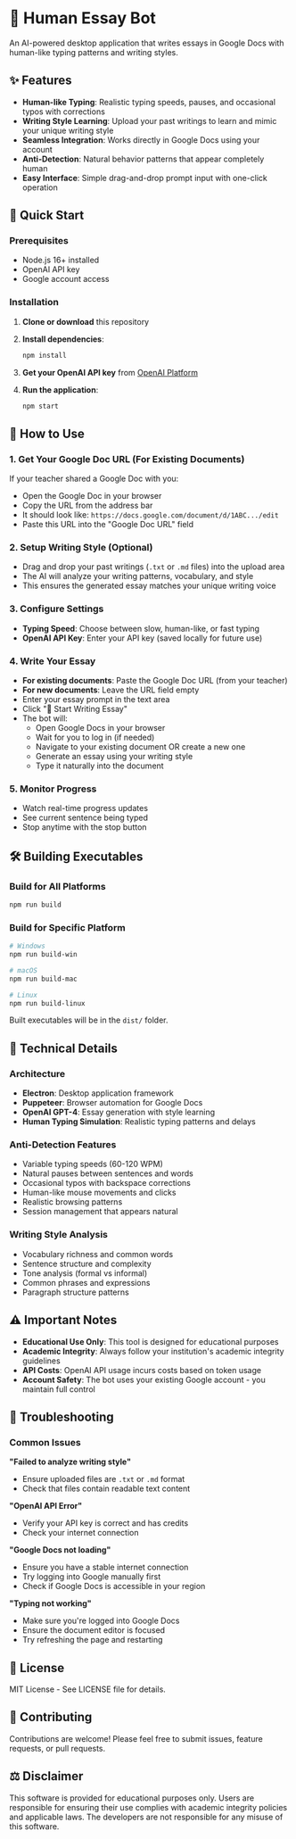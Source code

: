# 🤖 Human Essay Bot

An AI-powered desktop application that writes essays in Google Docs with human-like typing patterns and writing styles.

## ✨ Features

- **Human-like Typing**: Realistic typing speeds, pauses, and occasional typos with corrections
- **Writing Style Learning**: Upload your past writings to learn and mimic your unique writing style
- **Seamless Integration**: Works directly in Google Docs using your account
- **Anti-Detection**: Natural behavior patterns that appear completely human
- **Easy Interface**: Simple drag-and-drop prompt input with one-click operation

## 🚀 Quick Start

### Prerequisites

- Node.js 16+ installed
- OpenAI API key
- Google account access

### Installation

1. **Clone or download** this repository
2. **Install dependencies**:
   ```bash
   npm install
   ```

3. **Get your OpenAI API key** from [OpenAI Platform](https://platform.openai.com/api-keys)

4. **Run the application**:
   ```bash
   npm start
   ```

## 📖 How to Use

### 1. Get Your Google Doc URL (For Existing Documents)
If your teacher shared a Google Doc with you:
- Open the Google Doc in your browser
- Copy the URL from the address bar
- It should look like: `https://docs.google.com/document/d/1ABC.../edit`
- Paste this URL into the "Google Doc URL" field

### 2. Setup Writing Style (Optional)
- Drag and drop your past writings (`.txt` or `.md` files) into the upload area
- The AI will analyze your writing patterns, vocabulary, and style
- This ensures the generated essay matches your unique writing voice

### 3. Configure Settings
- **Typing Speed**: Choose between slow, human-like, or fast typing
- **OpenAI API Key**: Enter your API key (saved locally for future use)

### 4. Write Your Essay
- **For existing documents**: Paste the Google Doc URL (from your teacher)
- **For new documents**: Leave the URL field empty
- Enter your essay prompt in the text area
- Click "🚀 Start Writing Essay"
- The bot will:
  - Open Google Docs in your browser
  - Wait for you to log in (if needed)
  - Navigate to your existing document OR create a new one
  - Generate an essay using your writing style
  - Type it naturally into the document

### 5. Monitor Progress
- Watch real-time progress updates
- See current sentence being typed
- Stop anytime with the stop button

## 🛠️ Building Executables

### Build for All Platforms
```bash
npm run build
```

### Build for Specific Platform
```bash
# Windows
npm run build-win

# macOS
npm run build-mac

# Linux
npm run build-linux
```

Built executables will be in the `dist/` folder.

## 🔧 Technical Details

### Architecture
- **Electron**: Desktop application framework
- **Puppeteer**: Browser automation for Google Docs
- **OpenAI GPT-4**: Essay generation with style learning
- **Human Typing Simulation**: Realistic typing patterns and delays

### Anti-Detection Features
- Variable typing speeds (60-120 WPM)
- Natural pauses between sentences and words
- Occasional typos with backspace corrections
- Human-like mouse movements and clicks
- Realistic browsing patterns
- Session management that appears natural

### Writing Style Analysis
- Vocabulary richness and common words
- Sentence structure and complexity
- Tone analysis (formal vs informal)
- Common phrases and expressions
- Paragraph structure patterns

## ⚠️ Important Notes

- **Educational Use Only**: This tool is designed for educational purposes
- **Academic Integrity**: Always follow your institution's academic integrity guidelines
- **API Costs**: OpenAI API usage incurs costs based on token usage
- **Account Safety**: The bot uses your existing Google account - you maintain full control

## 🐛 Troubleshooting

### Common Issues

**"Failed to analyze writing style"**
- Ensure uploaded files are `.txt` or `.md` format
- Check that files contain readable text content

**"OpenAI API Error"**
- Verify your API key is correct and has credits
- Check your internet connection

**"Google Docs not loading"**
- Ensure you have a stable internet connection
- Try logging into Google manually first
- Check if Google Docs is accessible in your region

**"Typing not working"**
- Make sure you're logged into Google Docs
- Ensure the document editor is focused
- Try refreshing the page and restarting

## 📝 License

MIT License - See LICENSE file for details.

## 🤝 Contributing

Contributions are welcome! Please feel free to submit issues, feature requests, or pull requests.

## ⚖️ Disclaimer

This software is provided for educational purposes only. Users are responsible for ensuring their use complies with academic integrity policies and applicable laws. The developers are not responsible for any misuse of this software.
